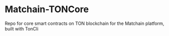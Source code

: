 # Matchain-TONCore
 Repo for core smart contracts on TON blockchain for the Matchain platform, built with TonCli 
